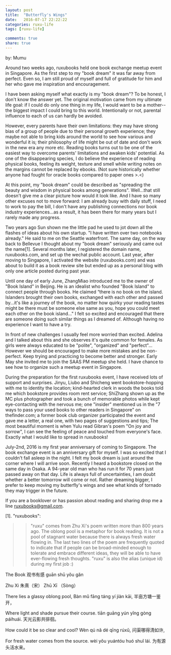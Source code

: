 ```yaml
---
layout: post
title:  "Butterfly's Wings"
date:   2016-07-17 22:22:22
categories: ruxu-life
tags: [ruxu-life]

comments: true
share: true
---
```


by: Mumu

Around two weeks ago, ruxubooks held one book exchange meetup event in Singapore. As the first step to my "book dream" it was far away from perfect. Even so, I am still proud of myself and full of gratitude for him and her who gave me inspiration and encouragement.

I have been asking myself what exactly is my "book dream"? To be honest, I don't know the answer yet. The original motivation came from my ultimate life goal: if I could do only one thing in my life, I would want to be a mother--the biggest impact I could bring to this world. Intentionally or not, parental influence to each of us can hardly be avoided.

However, every parents have their own limitations: they may have strong bias of a group of people due to their personal growth experience; they maybe not able to bring kids around the world to see how various and wonderful it is; their philosophy of life might be out of date and don't work in the new era any more etc. Reading books turns out to be one of the easiest way to overcome parents' limitations and awaken kids' potential. As one of the disappearing species, I do believe the experience of reading physical books, feeling its weight, texture and smell while writing notes on the margins cannot be replaced by ebooks. (Not sure historically whether anyone had fought for oracle books compared to paper ones >.<)

At this point, my "book dream" could be described as "spreading the beauty and wisdom in physical books among generations". Well...that still doesn't give me a clear picture how would it look like. And I have so many other excuses not to move forward: I am already busy with daily stuff, I need to work to pay the bill, I don't have any publishing connections nor book industry experiences...as a result, it has been there for many years but I rarely made any progress.

Two years ago Sun shown me the little pad he used to jot down all the flashes of ideas about his own startup. "I have written over two notebooks already." He said to me on the Seattle waterfront. The same day, on the way back to Bellevue I thought about my "book dream" seriously and came out the name[1]. Several months later, I registered the domain name, ruxubooks.com, and set up the wechat public account.  Last year, after moving to Singapore, I activated the website (ruxubooks.com) and was about to build it as a book review site but ended up as a personal blog with only one article posted during past year.

Until one day of early June, ZhangMiao introduced me to the owner of "Book Island" in Beijing. He is an idealist who founded "Book Island" to connect people through books. He claimed “there is no book on the island. Islanders brought their own books, exchanged with each other and passed by...it's like a journey of the book, no matter how quirky your reading tastes might be there must be someone else same as you, hope you could meet each other on the book island..." I felt so excited and encouraged that there are someone doing such similar things as I dreamed of. Although having no experience I want to have a try.

In front of new challenges I usually feel more worried than excited. Adelina and I talked about this and she observes it's quite common for females. As girls were always educated to be "polite", "organized" and "perfect"... However we should be encouraged to make more mistakes and be non-perfect. Keep trying and practicing to become better and stronger. Early May she invited me to join the SAAS PM meetup she held. I have chance to see how to organize such a meetup event in Singapore.

During the preparation for the first ruxubooks event, I have received lots of support and surprises. Jinyu, Liubo and Shicheng went bookstore-hopping with me to identity the location; kind-hearted clerk in woods the books told me which bookstore provides room rent service; ShiZhang shown up as the MC plus photographer and took a bunch of memorable photos while kept eye-contacting with the nervous me; one "insider" mentioned us in the "7 ways to pass your used books to other readers in Singapore" on thefinder.com; a former book club organizer participated the event and gave me a  letter, a real one, with two pages of suggestions and tips; The most beautiful moment is when Yulu read Gibran's poem "On joy and sorrow", I can see the feeling of peace and touched from everyone's face. Exactly what I would like to spread in ruxubooks!

July-2nd, 2016 is my first year anniversary of coming to Singapore. The book exchange event is an anniversary gift for myself. I was so excited that I couldn't fall asleep in the night. I felt my book dream is just around the corner where I will arrive soon. Recently I heard a bookstore closed on the same day in Osaka. A 94-year old man who has run it for 70 years just passed away on that day. Life is always full of uncertainties, I am doubt whether a better tomorrow will come or not. Rather dreaming bigger, I prefer to keep moving my butterfly's wings and see what kinds of tornado they may trigger in the future.

If you are a booklover or has passion about reading and sharing drop me a line ruxubooks@gmail.com.

[1]. "ruxubooks":

>>"ruxu" comes from Zhu Xi's poem <The Book> written more than 800 years ago. The oblong pool is a metaphor for book reading. It is not a pool of stagnant water because there is always fresh water flowing in. The last two lines of the poem are frequently quoted to indicate that if people can be broad-minded enough to tolerate and embrace different ideas, they will be able to have ever-flowing fresh thoughts.
>>"ruxu" is also the alias (unique id) during my first job :)

The Book
观书有感
ɡuān shū yǒu ɡǎn

Zhu Xi
朱熹（宋）
Zhū Xī （Sònɡ）

There lies a glassy oblong pool,
Bàn mǔ fānɡ tánɡ yí jiàn kāi,
半亩方塘一鉴开，

Where light and shade pursue their course.
tiān ɡuānɡ yún yǐnɡ ɡònɡ páihuái.
天光云影共徘徊。

How could it be so clear and cool?
Wèn qú nǎ dé qīnɡ rúxǔ,
问渠哪得清如许,

For fresh water comes from the source.
wèi yǒu yuántóu huó shuǐ lái.
为有源头活水来。
